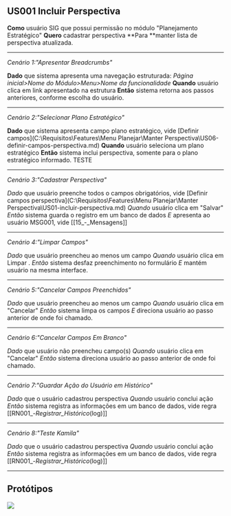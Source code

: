 ## US001 Incluir Perspectiva

**Como** usuário SIG que possui permissão no módulo "Planejamento Estratégico"
**Quero** cadastrar perspectiva
**Para **manter lista de perspectiva atualizada.

---

 *Cenário 1:"Apresentar Breadcrumbs"*

**Dado** que sistema apresenta uma navegação estruturada: _Página inicial>Nome do Módulo>Menu>Nome da funcionalidade_
**Quando** usuário clica em link apresentado na estrutura
**Então** sistema retorna aos passos anteriores, conforme escolha do usuário.

---

 *Cenário 2:"Selecionar Plano Estratégico"*

**Dado** que sistema apresenta campo plano estratégico, vide [Definir campos](C:\Requisitos\Features\Menu Planejar\Manter Perspectiva\US06-definir-campos-perspectiva.md)
**Quando** usuário seleciona um plano estratégico
**Então** sistema inclui perspectiva, somente para o plano estratégico informado. TESTE

---

 *Cenário 3:"Cadastrar Perspectiva"*

*Dado* que usuário preenche todos o campos obrigatórios, vide [Definir campos perspectiva](C:\Requisitos\Features\Menu Planejar\Manter Perspectiva\US01-incluir-perspectiva.md)
*Quando* usuário clica em "Salvar"
*Então* sistema guarda o registro em um banco de dados
*E* apresenta ao usuário MSG001, vide [[15_-_Mensagens]]

---

 *Cenário 4:"Limpar Campos"*

*Dado* que usuário preencheu ao menos um campo
*Quando* usuário clica em Limpar .
*Então* sistema desfaz preenchimento no formulário
*E* mantém usuário na mesma interface.

---

 *Cenário 5:"Cancelar Campos Preenchidos"*

*Dado* que usuário preencheu ao menos um campo
*Quando* usuário clica em "Cancelar"
*Então* sistema limpa os campos
*E* direciona usuário ao passo anterior de onde foi chamado.

---

 *Cenário 6:"Cancelar Campos Em Branco"*

*Dado* que usuário não preencheu campo(s)
*Quando* usuário clica em "Cancelar"
*Então* sistema direciona usuário ao passo anterior de onde foi chamado.

---

 *Cenário 7:"Guardar Ação do Usuário em Histórico"*

*Dado* que o usuário cadastrou perspectiva
*Quando* usuário conclui ação
*Então* sistema registra as informações em um banco de dados, vide regra [[RN001_-_Registrar_Histórico_(log)]]

---

*Cenário 8:"Teste Kamila"*

*Dado* que o usuário cadastrou perspectiva
*Quando* usuário conclui ação
*Então* sistema registra as informações em um banco de dados, vide regra [[RN001_-_Registrar_Histórico_(log)]]

---

## Protótipos

<img src="https://github.com/debor4halvs/Requisitos/blob/main/Prot%C3%B3tipos/Perspectivas/T008%20-%20Manter%20Perspectiva%20-%20Incluir.png?raw=true">
